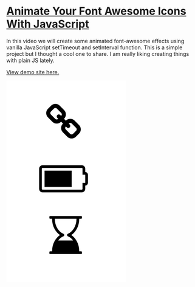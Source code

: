 # [Animate Your Font Awesome Icons With JavaScript](https://www.youtube.com/watch?v=XP-MRCUPZao)

In this video we will create some animated font-awesome effects using vanilla JavaScript setTimeout and setInterval function. This is a simple project but I thought a cool one to share. I am really liking creating things with plain JS lately.

[View demo site here.](https://webdevtuts.github.io/animate_fontawesome_with_js/)

![Preview](screenshot.png)
